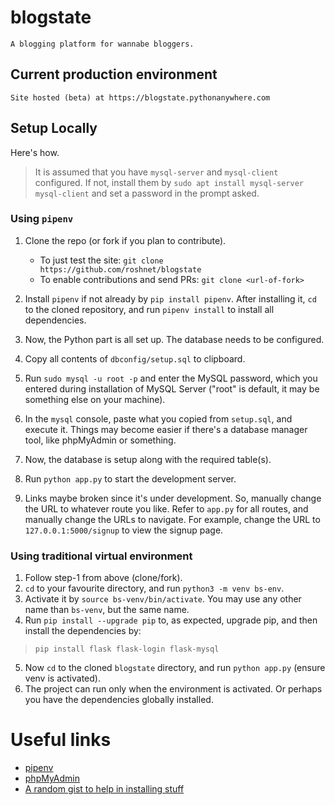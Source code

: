 # blogstate
    A blogging platform for wannabe bloggers.

## Current production environment
	Site hosted (beta) at https://blogstate.pythonanywhere.com

## Setup Locally
Here's how.
> It is assumed that you have `mysql-server` and `mysql-client` configured.
> If not, install them by
    `sudo apt install mysql-server mysql-client`
> and set a password in the prompt asked.
### Using `pipenv`
1. Clone the repo (or fork if you plan to contribute).
	- To just test the site:
		  `git clone https://github.com/roshnet/blogstate`
	- To enable contributions and send PRs:
		`git clone <url-of-fork>`

2. Install `pipenv` if not already by `pip install pipenv`.
After installing it, `cd` to the cloned repository, and run 
`pipenv install` to install all dependencies.
3. Now, the Python part is all set up. The database needs to be configured.
4. Copy all contents of `dbconfig/setup.sql` to clipboard.
5. Run `sudo mysql -u root -p` and enter the MySQL password, which you entered during installation of MySQL Server ("root" is default, it may be something else on your machine).
6. In the `mysql` console, paste what you copied from `setup.sql`, and execute it. Things may become easier if there's a database manager tool, like phpMyAdmin or something.
7. Now, the database is setup along with the required table(s).
8. Run `python app.py` to start the development server.
9. Links maybe broken since it's under development.
So, manually change the URL to whatever route you like.
Refer to `app.py` for all routes, and manually change the URLs to navigate.
For example, change the URL to `127.0.0.1:5000/signup` to view the signup page.

### Using traditional virtual environment
1. Follow step-1 from above (clone/fork).
2. `cd` to your favourite directory, and run `python3 -m venv bs-env`.
3. Activate it by `source bs-venv/bin/activate`. You may use any other name than `bs-venv`, but the same name.
4. Run `pip install --upgrade pip` to, as expected, upgrade pip, and then install the dependencies by:
> `pip install flask flask-login flask-mysql`
5. Now `cd` to the cloned `blogstate` directory, and run `python app.py` (ensure venv is activated).
6. The project can run only when the environment is activated. Or perhaps you have the dependencies globally installed.

# Useful links
  - [pipenv](https://realpython.com/pipenv-guide)
  - [phpMyAdmin](https://connectwww.com/how-to-install-and-configure-apache-php-mysql-and-phpmyadmin-on-linux-mint/1443/)
  - [A random gist to help in installing stuff](https://gist.github.com/roshnet/41931a5401db8e38c5f3ef6732272f4c)

